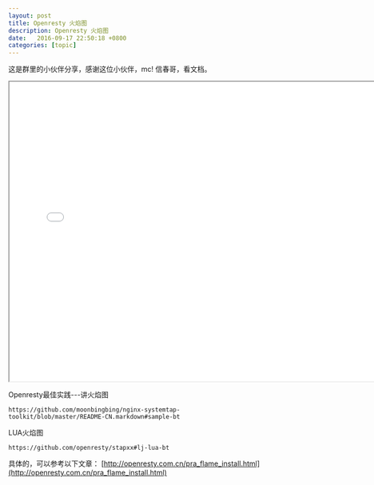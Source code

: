```yaml
---
layout: post
title: Openresty 火焰图
description: Openresty 火焰图
date:   2016-09-17 22:50:18 +0800 
categories: [topic]
---
```

这是群里的小伙伴分享，感谢这位小伙伴，mc!
信春哥，看文档。
<iframe width="750" height="600" src="/static/pdf/yapc-na-2013-flame-graphs.pdf"></iframe>



Openresty最佳实践---讲火焰图
```
https://github.com/moonbingbing/nginx-systemtap-toolkit/blob/master/README-CN.markdown#sample-bt   
```


LUA火焰图
```
https://github.com/openresty/stapxx#lj-lua-bt
```
具体的，可以参考以下文章： [http://openresty.com.cn/pra_flame_install.html](http://openresty.com.cn/pra_flame_install.html)